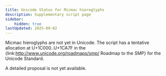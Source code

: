 ```yaml
---
title: Unicode Status for Micmac hieroglyphs
description: Supplementary script page
sidebar:
    hidden: true
lastUpdated: 2025-09-02
---
```


Micmac hieroglyphs are not yet in Unicode. The script has a tentative allocation at U+1C000..U+1CA7F in the {link:http://www.unicode.org/roadmaps/smp/ Roadmap to the SMP} for the Unicode Standard.

[comment]: # (end of intro)

[comment]: # (start of blocks)



[comment]: # (end of blocks)

[comment]: # (start of chars)



[comment]: # (end of chars)

[comment]: # (start of rest)

A detailed proposal is not yet available.
